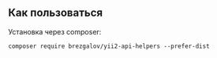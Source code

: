 ## Как пользоваться
Установка через composer:

    composer require brezgalov/yii2-api-helpers --prefer-dist
